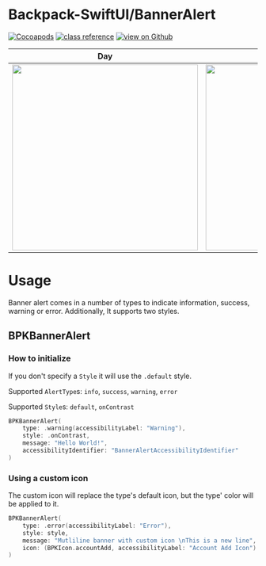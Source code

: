 #  Backpack-SwiftUI/BannerAlert

[![Cocoapods](https://img.shields.io/cocoapods/v/Backpack-SwiftUI.svg?style=flat)](hhttps://cocoapods.org/pods/Backpack-SwiftUI)
[![class reference](https://img.shields.io/badge/Class%20reference-iOS-blue)](https://backpack.github.io/ios/versions/latest/swiftui/Structs/BPKBannerAlert.html)
[![view on Github](https://img.shields.io/badge/Source%20code-GitHub-lightgrey)](https://github.com/backpack/ios/tree/main/Backpack-SwiftUI/BannerAlert)

| Day | Night |
| --- | --- |
| <img src="https://raw.githubusercontent.com/backpack/ios/main/screenshots/iPhone-swiftui_banner-alert___default_lm.png" alt="" width="375" /> |<img src="https://raw.githubusercontent.com/backpack/ios/main/screenshots/iPhone-swiftui_banner-alert___default_dm.png" alt="" width="375" /> |

# Usage

Banner alert comes in a number of types to indicate information, success, warning or error. Additionally, It supports two styles. 

## BPKBannerAlert

### How to initialize 

If you don't specify a `Style` it will use the `.default` style.

Supported `AlertType`s:
`info`, `success`, `warning`, `error`

Supported `Style`s:
`default`, `onContrast`

```swift
BPKBannerAlert(
    type: .warning(accessibilityLabel: "Warning"),
    style: .onContrast,
    message: "Hello World!",
    accessibilityIdentifier: "BannerAlertAccessibilityIdentifier"
)
```

### Using a custom icon

The custom icon will replace the type's default icon, but the type' color will be applied to it.

```swift
BPKBannerAlert(
    type: .error(accessibilityLabel: "Error"),
    style: style,
    message: "Mutliline banner with custom icon \nThis is a new line",
    icon: (BPKIcon.accountAdd, accessibilityLabel: "Account Add Icon")
)
```
